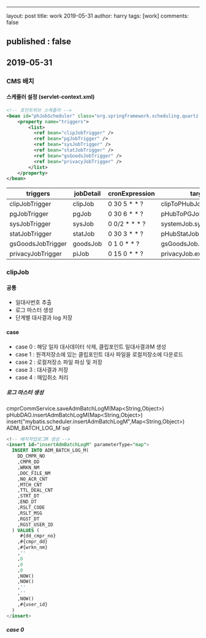 ---

layout: post title: work 2019-05-31 author: harry tags: [work] comments: false

published : false
-----------------

2019-05-31
----------

### CMS 배치

#### 스케줄러 설정 (servlet-context.xml)

```xml
<!-- 포인트허브 스케줄러 -->
<bean id="phJobScheduler" class="org.springframework.scheduling.quartz.SchedulerFactoryBean">
    <property name="triggers">
        <list>
          <ref bean="clipJobTrigger" />
          <ref bean="pgJobTrigger" />
          <ref bean="sysJobTrigger" />
          <ref bean="statJobTrigger" />
          <ref bean="gsGoodsJobTrigger" />
          <ref bean="privacyJobTrigger" />
        </list>
    </property>
</bean>
```

| triggers          | jobDetail | cronExpression   | target                  |
|-------------------|-----------|------------------|-------------------------|
| clipJobTrigger    | clipJob   | 0 30 5 \* \* ?   | clipToPHubJob.execute   |
| pgJobTrigger      | pgJob     | 0 30 6 \* \* ?   | pHubToPGJob.execute     |
| sysJobTrigger     | sysJob    | 0 0/2 \* \* \* ? | systemJob.sysDataReload |
| statJobTrigger    | statJob   | 0 30 3 \* \* ?   | pHubStatJob.execute     |
| gsGoodsJobTrigger | goodsJob  | 0 1 0 \* \* ?    | gsGoodsJob.execute      |
| privacyJobTrigger | piJob     | 0 15 0 \* \* ?   | privacyJob.execute      |

### clipJob

#### 공통

-	일대사번호 추출
-	로그 마스터 생성
-	단계별 대사결과 log 저장

#### case

-	case 0 : 해당 일자 대사데이터 삭제, 클립포인트 일대사결과M 생성
-	case 1 : 원격저장소에 있는 클립포인트 대사 파일을 로컬저장소에 다운로드
-	case 2 : 로컬저장소 파일 파싱 및 저장
-	case 3 : 대사결과 저장
-	case 4 : 매입취소 처리

##### 로그 마스터 생성

cmprCommService.saveAdmBatchLogM(Map<String,Object>\) pHubDAO.insertAdmBatchLogM(Map<String,Object>\) insert("mybatis.scheduler.insertAdmBatchLogM",Map<String,Object>\) ADM_BATCH_LOG_M`sql

```sql
<!-- 배치작업로그M 생성 -->
<insert id="insertAdmBatchLogM" parameterType="map">
  INSERT INTO ADM_BATCH_LOG_M(
    DD_CMPR_NO
    ,CMPR_DD
    ,WRKN_NM
    ,DOC_FILE_NM
    ,NO_ACR_CNT
    ,MTCH_CNT
    ,TTL_DEAL_CNT
    ,STRT_DT
    ,END_DT
    ,RSLT_CODE
    ,RSLT_MSG
    ,RGST_DT
    ,RGST_USER_ID
  ) VALUES (
     #{dd_cmpr_no}
    ,#{cmpr_dd}
    ,#{wrkn_nm}
    ,''
    ,0
    ,0
    ,0
    ,NOW()
    ,NOW()
    ,''
    ,''
    ,NOW()
    ,#{user_id}
  )
</insert>
```

##### case 0
